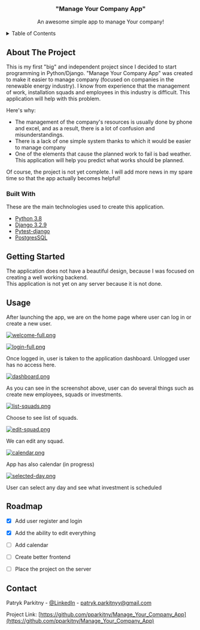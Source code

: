 <br />
  <h3 align="center">"Manage Your Company App"</h3>

  <p align="center">
    An awesome simple app to manage Your company!
  </p>
</div>



<!-- TABLE OF CONTENTS -->
<details>
  <summary>Table of Contents</summary>
  <ol>
    <li>
      <a href="#about-the-project">About The Project</a>
      <ul>
        <li><a href="#built-with">Built With</a></li>
      </ul>
    </li>
    <li>
      <a href="#getting-started">Getting Started</a>
      <ul>
        <li><a href="#prerequisites">Prerequisites</a></li>
        <li><a href="#installation">Installation</a></li>
      </ul>
    </li>
    <li><a href="#usage">Usage</a></li>
    <li><a href="#roadmap">Roadmap</a></li>
    <li><a href="#contact">Contact</a></li>
  </ol>
</details>



<!-- ABOUT THE PROJECT -->
## About The Project

This is my first "big" and independent project since I decided to start programming in Python/Django. "Manage Your Company App" was created to make it easier to manage company (focused on companies in the renewable energy industry). I know from experience that the management of work, installation squads and employees in this industry is difficult. This application will help with this problem.

Here's why:
* The management of the company's resources is usually done by phone and excel, and as a result, there is a lot of confusion and misunderstandings.
* There is a lack of one simple system thanks to which it would be easier to manage company
* One of the elements that cause the planned work to fail is bad weather. This application will help you predict what works should be planned.


Of course, the project is not yet complete. I will add more news in my spare time so that the app actually becomes helpful!


### Built With

These are the main technologies used to create this application.

* [Python 3.8](https://www.python.org/)
* [Django 3.2.9](https://www.djangoproject.com/)
* [Pytest-django](https://pytest-django.readthedocs.io/en/latest/)
* [PostgresSQL](https://pypi.org/project/psycopg2-binary/)



<!-- GETTING STARTED -->
## Getting Started

The application does not have a beautiful design, because I was focused on creating a well working backend. <br/>
This application is not yet on any server because it is not done.


<!-- USAGE EXAMPLES -->
## Usage

After launching the app, we are on the home page where user can log in or create a new user.

[![welcome-full.png](https://i.postimg.cc/HkD48rv4/welcome-full.png)](https://postimg.cc/bsg2Kwhs)

[![login-full.png](https://i.postimg.cc/dVjHqRQT/login-full.png)](https://postimg.cc/4YnbP99J)

Once logged in, user is taken to the application dashboard. Unlogged user has no access here.

[![dashboard.png](https://i.postimg.cc/j5gr30nv/dashboard.png)](https://postimg.cc/Q9TPVzbW)

As you can see in the screenshot above, user can do several things such as create new employees, squads or investments. 

[![list-squads.png](https://i.postimg.cc/ZR3M3GFC/list-squads.png)](https://postimg.cc/5Y4gWkrV)

Choose to see list of squads.

[![edit-squad.png](https://i.postimg.cc/x8ntmc14/edit-squad.png)](https://postimg.cc/2b9QRjvQ)

We can edit any squad.

[![calendar.png](https://i.postimg.cc/QM7bnpBz/calendar.png)](https://postimg.cc/PLtYCvQb)

App has also calendar (in progress)

[![selected-day.png](https://i.postimg.cc/zD7kMDBq/selected-day.png)](https://postimg.cc/0r6mKsD4)

User can select any day and see what investment is scheduled

<!-- ROADMAP -->
## Roadmap

- [x] Add user register and login
- [x] Add the ability to edit everything
- [ ] Add calendar
- [ ] Create better frontend
- [ ] Place the project on the server


<!-- CONTACT -->
## Contact

Patryk Parkitny - [@LinkedIn](https://linkedin.com/in/patryk-parkitny) - patryk.parkitnyy@gmail.com

Project Link: [https://github.com/pparkitny/Manage_Your_Company_App](https://github.com/pparkitny/Manage_Your_Company_App)
